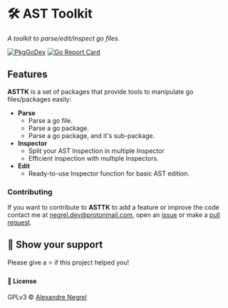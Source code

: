 
# :hammer_and_wrench: AST Toolkit
*A toolkit to parse/edit/inspect go files.*

[![PkgGoDev](https://pkg.go.dev/badge/github.com/negrel/asttk)](https://pkg.go.dev/github.com/negrel/asttk)
[![Go Report Card](https://goreportcard.com/badge/github.com/negrel/asttk)](https://goreportcard.com/report/github.com/negrel/asttk)

## Features
**ASTTK** is a set of packages that provide tools to manipulate go files/packages easily:
- **Parse**
	- Parse a go file.
	- Parse a go package.
	- Parse a go package, and it's sub-package.
- **Inspector**
	- Split your AST Inspection in multiple Inspector
	- Efficient inspection with multiple Inspectors.
- **Edit**
	- Ready-to-use Inspector function for basic AST edition.

### Contributing
If you want to contribute to **ASTTK** to add a feature or improve the code contact me at
[negrel.dev@protonmail.com](mailto:negrel.dev@protonmail.com), open an [issue](https://github.com/negrel/asttk/issues)
or make a [pull request](https://github.com/negrel/asttk/pulls).

## :stars: Show your support
Please give a :star: if this project helped you!

#### :scroll: License
GPLv3 © [Alexandre Negrel](https://www.negrel.dev)
